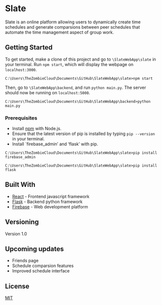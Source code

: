# Slate

Slate is an online platform allowing users to dynamically create time schedules and generate comparsions between peer schedules that automate the time management aspect of group work.

## Getting Started

To get started, make a clone of this project and go to `\SlateWebApp\slate` in your terminal. Run `npm start`, which will display the webpage on `localhost:3000`.

```
C:\Users\TheZombieCloud\Documents\GitHub\SlateWebApp\slate>npm start
```

Then, go to `\SlateWebApp\backend`, and run `python main.py`. The server should now be running on `localhost:5000`.

```
C:\Users\TheZombieCloud\Documents\GitHub\SlateWebApp\backend>python main.py
```

### Prerequisites
* Install [npm](https://www.npmjs.com/get-npm) with Node.js.
* Ensure that the latest version of pip is installed by typing `pip --version` in your terminal.
* Install `firebase_admin’ and ‘flask’ with pip.

```
C:\Users\TheZombieCloud\Documents\GitHub\SlateWebApp\slate>pip install firebase_admin
```

```
C:\Users\TheZombieCloud\Documents\GitHub\SlateWebApp\slate>pip install flask
```


## Built With

* [React](https://reactjs.org/) - Frontend javascript framework
* [Flask](https://palletsprojects.com/p/flask/) - Backend python framework
* [Firebase](https://firebase.google.com/) - Web development platform

## Versioning

Version 1.0

## Upcoming updates
* Friends page
* Schedule comparsion features
* Improved schedule interface

## License

[MIT](https://choosealicense.com/licenses/mit/)

